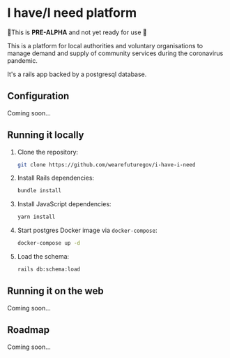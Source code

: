 # I have/I need platform

🚨This is **PRE-ALPHA** and not yet ready for use 🚨

This is a platform for local authorities and voluntary organisations to manage demand and supply of community services during the coronavirus pandemic.

It's a rails app backed by a postgresql database.

## Configuration

Coming soon...

## Running it locally

1. Clone the repository:

    ```bash
    git clone https://github.com/wearefuturegov/i-have-i-need
    ```
1. Install Rails dependencies:

    ```bash
    bundle install
    ```

1. Install JavaScript dependencies:

    ```bash
    yarn install
    ```

1. Start postgres Docker image via `docker-compose`:

    ```bash
    docker-compose up -d
    ```

1. Load the schema:

    ```bash
    rails db:schema:load
    ```

## Running it on the web

Coming soon...

## Roadmap

Coming soon...
